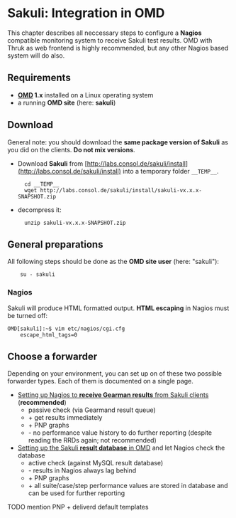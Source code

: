 # Sakuli: Integration in OMD
This chapter describes all neccessary steps to configure a **Nagios** compatible monitoring system to receive Sakuli test results. OMD with Thruk as web frontend is highly recommended, but any other Nagios based system will do also. 

## Requirements
* **[OMD](http://www.omdistro.org) 1.x** installed on a Linux operating system 
* a running **OMD site** (here: **sakuli**)

## Download

General note: you should download the **same package version of Sakuli** as you did on the clients. **Do not mix versions**. 

* Download **Sakuli** from  [http://labs.consol.de/sakuli/install](http://labs.consol.de/sakuli/install) into a temporary folder `__TEMP__`. 

        cd __TEMP__
        wget http://labs.consol.de/sakuli/install/sakuli-vx.x.x-SNAPSHOT.zip
        
* decompress it:

		unzip sakuli-vx.x.x-SNAPSHOT.zip

## General preparations
All following steps should be done as the **OMD site user** (here: "sakuli"):

		su - sakuli
		
### Nagios

Sakuli will produce HTML formatted output. **HTML escaping** in Nagios must be turned off: 

	OMD[sakuli]:~$ vim etc/nagios/cgi.cfg
		escape_html_tags=0


## Choose a forwarder
Depending on your environment, you can set up on of these two possible forwarder types. Each of them is documented on a single page.

  * [Setting up Nagios to **receive Gearman results** from Sakuli clients](integration/monitoring/forwarder-gearman.md#omd-configuration) (**recommended**)
    * passive check (via Gearmand result queue) 
    * \+ get results immediately
    * \+ PNP graphs
    * \- no performance value history to do further reporting (despite reading the RRDs again; not recommended) 
  * [Setting up the Sakuli **result database** in OMD](integration/monitoring/forwarder-database.md#omd-configuration) and let Nagios check the database
    * active check (against MySQL result database)
    * \- results in Nagios always lag behind
    * \+ PNP graphs
    * \+ all suite/case/step performance values are stored in database and can be used for further reporting

TODO mention PNP + deliverd default templates